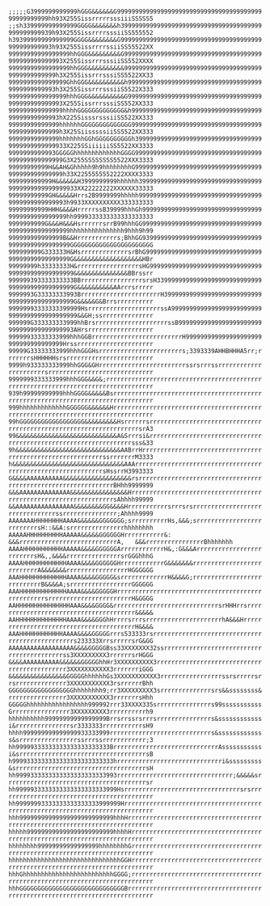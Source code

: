 `;;;;;G3999999999999hGGG&&&&&&G999999999999999999999999999999999999999999999999999hh93X255SissrrrrrsssiiiSSSSS5`
`;;sh339999999999999GGGG&&&&&&&h399999999999999999999999999999999999999999999999939h93X255SissrrrrsssiiSS555552`
`h39399999999999999GGGG&&&&&&&&G999999999999999999999999999999999999999999999999993h93X255SissrrrrssiiSS55522XX`
`99999999999999999hhGGG&&&&&&&&&G99999999999999999999999999999999999999999999999999993X255SissrrrsssiiSS552XXXX`
`99999999999999999hhGGG&&&&&&&&&&999999999999999999999999999999999999999999999999999h3X255SissrrrsssiSS5522XX33`
`9999999999999999GhhGGG&&&&&&&&&&h99999999999999999999999999999999999999999999999993h3X255SissrrrsssiiS5522X333`
`9999999999999999hhhGGG&&&&&&&&&&G9999999999999999999999999999999999999999999999999993X255SissrrrsssiSS552XX333`
`999999999999999hhhhGGGGGGGGGGGGG&h99999999999999999999999999999999999999999999999993hX225SisssrsssiiSS522XX333`
`99999999999999hhhhhhGGGGGGGGGGGGGG99999999999999999999999999999999999999999999999999h3X25SiisssssiiSS5522XX333`
`99999999999999hhhhhhhGGhGGGGGGGGGGh399999999999999999999999999999999999999999999999933X225SSiiiiiiSS5522XX3333`
`9999999999993GGGGGhhhhhhhhhhhhhGGGG99999999999999999999999999999999999999999999999999G3X255SSSSSSSS5522XXX3333`
`99999999999H&&AH&Ghhhhh9h9hhhhhhhhG99999999999999999999999999999999999999999999999999h33X2255555552222XXXX3333`
`999999999999H&&&&&&H3999999999hhhhhh39999999999999999999999999999999999999999999999999933XX22222222XXXXXX33333`
`99999999999GH&&&&&Hrrs2B9999999hhhhh99999999999999999999999999999999999999999999999993h9933XXXXXXXXXX333333333`
`99999999999HHH&&&&HrrrrrssB39999hhhGh9999999999999999999999999999999999999999999999999hh9999333333333333333333`
`9999999999G&&&H&&&HsrrrrrrsrrB99hhhGG99999999999999999999999999999999999999999999999999hhhhhhhhhhhhhhh9hhh9h99`
`999999999999999B&&Hrrrrrrrrrrrs;BhhGG93999999999999999999999999999999999999999999999999GGGGGGGGGGGGGGGGGGGGGGG`
`999999999G333333H&HsrrrrrrrrrrrrrsrBhG9999999999999999999999999999999999999999999999999G&&&&&&&&&&&&&&&&&&&HBr`
`99999999h33333333H&rrrrrrrrrrrrrrrrrsHG9999999999999999999999999999999999999999999999999&&&&&&&&&&&&&&&BBrssrr`
`999999393333333333BBrrrrrrrrrrrrrrrrrsrsH33999999999999999999999999999999999999999999999G&&&&&&&&&&AArrrsrrrrr`
`9999993G33333333993BrrrrrrrrrrrrrrrrrrrrrrH399999999999999999999999999999999999999999999G&&&&&G&Brrsrrrrrrrrrr`
`99999993333333399999HsrrrrrrrrrrrrrrrrrrrrssA99999999999999999999999999999999999999999999&&GH;ssrrrrrrrrrrrrrr`
`999999G333333333999hhBrsrrrrrrrrrrrrrrrrrrrrssB99999999999999999999999999999999999999993AHrsrrrrrrrrrrrrrrrrrr`
`99999933333333999hhhGGBrrrrrrrrrrrrrrrrrrrrrrrrrH999999999999999999999999999999999999Hrssrrrrrrrrrrrrrrrrrrrrr`
`99999G33333333999hhhGGGHsrrrrrrrrrrrrrrrrrrrrrrrs;3393339AHHBHHHA5rr;rrrrrrrsHHHHHHsrsrrrrrrrrrrrrrrrrrrrrrrrr`
`9999h933333333999hhGGG&GHrrrrrrrrrrrrrrrrrrrrrrrrssrsrrrssrrrrrrrrrrrrrrrrrrrrrrsrrrrrrrrrrrrrrrrrrrrrrrrrrrrr`
`9999999333333999hhhGGG&&G&;rrrrrrrrrrrrrrrrrrrrrrrrrrrrrrrrrrrrrrrrrrrrrrrrrrrrrrrrrrrrrrrrrrrrrrrrrrrrrrrrrrr`
`939h99999999999hhhGGGG&&&&&Bsrrrrrrrrrrrrrrrrrrrrrrrrrrrrrrrrrrrrrrrrrrrrrrrrrrrrrrrrrrrrrrrrrrrrrrrrrrrrrrrrr`
`999hhhhhhhhhhhhhGGGGGG&&&&&&Hrrrrrrrrrrrrrrrrrrrrrrrrrrrrrrrrrrrrrrrrrrrrrrrrrrrrrrrrrrrrrrrrrrrrrrrrrrrrrrrrr`
`99hGGGGGGGGGGGGGGGGGG&&&&&&&&&HsrrrrrrsrrrrrrrrrrrrrrrrrrrrrrrrrrrrrrrrrrrrrrrrrrrrrrrrrrrrrrrrrrrrrrrrrrrsrA3`
`99&&&&&&&&&&&&&&&&&&&&&&&&&&&&A&Srrrsi&rrrrrrrrrrrrrrrrrrrrrrrrrrrrrrrrrrrrrrrrrrrrrrrrrrrrrrrrrrrrrrrrrsss&33`
`9h&&&&&&&&&&&&&&&&&&&&&&&&&&&&&AABrrHrrrrrrrrrrrrrrrrrrrrrrrrrrrrrrrrrrrrrrrrrrrrrrrrrrrrrrrrrrrssrrrrrrrM3333`
`h&&&&&&&&&&&&&&&&&&&&&&&&&&&&&&&AAArrrrrrrrrrrrrrrrrrrrrrrrrrrrrrrrrrrrrrrrrrrrrrrrrrrrrrrrrrrrrsHssrrH3993333`
`G&&&&AAAAAAAAAA&&&&&&&&&&&&&&&&&&&rsrrrrrrrrrrrrrrrrrrrrrrrrrrrrrrrrrrrrrrrrrrrrrrrrrrrrrrrrrrrrrrrBHhh9999999`
`&&&AAAAAAAAAAAAAA&&&&&&&&&&&&&&&&HrrrrrrrrrrrrrrrrrrrrrrrrrrrrrrrrrrrrrrrrrrrrrrrrrrrrrrrrrrrrrrrrrsAhhhh99999`
`&&AAAAAAAAAAAAAAAA&&&&&&&&GG&&&&Hrrrrrrrrrrrsrrrsrsrrrrrrrrrrrrrrrrrrrrrrrrrrrrrrrrssrrrrrrrrrrrrrrr;Ahhhh9999`
`AAAAAAAHHHHHHHHAAAA&&&&&&GGGGGGG;srrrrrrrrrrHs,&&&;srrrrrrrrrrrrrrrrrrrrrrrrrrsH::&&A:srrrrrrrrrrrrrrrhhhhhhhh`
`AAAAAHHHHHHHHHHAAAAA&&&&&GGGGGGHrrrrrrrrrrr&:   &&&rrrrrrrrrrrrrrrrrrrrrrrrrrrA,   &&&rrrrrrrrrrrrrrrrBhhhhhhh`
`AAAAHHHHHHHHHHHAAAAA&&&&GGGGGGArrrrrrrrrrrrH&,:G&&&ArrrrrrrrrrrrrrrrrrrrrrrrrsH&,,&&&&rrrrrrrrrrrrrrrsrGGGhhhG`
`AAAAHHHHHHHHHHHHAAAA&&&&GGGGGGHrrrrrrrrrrrrG&&&&&&&rrrrrrrrrrrrrrrrrrrrrrrrrrrA&&&&&&&rrrrrrrrrrrrrrrrrHGGGGGG`
`AAAHHHHHHHHHHHHHAAAA&&&&GGGGG&srrrrrrrrrrrrrH&&&&G;rrrrrrrrrrrrrrrrrrrrrrrrrrrrB&&&&A;srrrrrrrrrrrrrrrrrGGGGGG`
`AAAHHHHHHHHHHHHHAAAA&&&&GGGGGHrrrrrrrrrrrrrrrrrrrrrrrrrrrrrrrrrrrrrrrrrrrrrrrrrrsrrrrrrrrrrrrrrrrrrrrrrrH&GGGG`
`AAHHHHHHHHHHHHHHHAAA&&&&GGGG&rrrrrrrrrrrrrrrrrrrrrrrrrrrrrsrHHHrrsrrrrrrrrrrrrrrrrrrrrrrrrrrrrrrrrrrrrrrr&&&&&`
`AAHHHHHHHHHHHHHHAAAA&&&&GGGhHrrrrsrrrsrrrrrrrrrrrrrrrrrrrrrhA&&&HrrrrrrrrrrrrrrrrrrrrrrrrrrrrrrrrrrrrrrrrH&&&&`
`AAAHHHHHHHHHHHHAAAA&&&&GGGGGrrrs533333rsrrrrrrrrrrrrrrrrrrrrrrrrrrrrrrrrrrrrrrrrrrrrrrrrs233333XrrsrrrrrsrG&GG`
`AAAAAAAAAAAAAAAAAA&&&&GGGGGBss33XXXXXXX32ssrrrrrrrrrrrrrrrrrrrrrrrrrrrrrrrrrrrrrrrrrrss3XXXXXXXXX3rrrrrrsrHGGG`
`&&&&AAAAAAAAAA&&&&&&GGGGGhhHr3XXXXXXXXXX3rrrrrrrrrrrrrrrrrrrrrrrrrrrrrrrrrrrrrrrrrrrrr3XXXXXXXXXXX3rrrrrrriGGG`
`&&&&&&&&&&&&&&&&GGGGGhhhhhhGs3XXXXXXXXXXX3rrrrrrrrrrrrrrrrrssrsrrrrrsrrsrrrrrrrrrrrrrr3XXXXXXXXXXX3rsrrrrrrBhh`
`GGGGGGGGGGGGGGGGGGhhhhhhhh9;rr3XXXXXXXXX3srrrrrrrrrrrrrrsrs&&ssssssss&rrrrrrrrrrrrrrrr3XXXXXXXXXXX3rrrrrrrsHhh`
`GGGGGhhhhhhhhhhhhhhhhh999992rrr33XXXX335srrrrrrrrrrrrrrrs99sssssssssssGrrrrrrrrrrrrrrrr3XXXXXXXXX3rrrrrrrrrrh9`
`hhhhhhhhhh99999999999999999Brrsrrssrsrrrsrrrrrrrrrrrrrrrs&ssssssssssssi&rrrrrrrrrrrrrrrsr3333333rrrrrrrrrrrsH9`
`hhhh999999999999999933333999rrrrrrrrrrrrrrrrrrrrrrrrrrrrs&sssssssssssss&srrrrrrrrrrrrrrrrssrrrssrrrrrrrrrrrr;3`
`hh99999333333333333333333333BrrrrrrrrrrrrrrrrrrrrrrrrrrrrrAsssssssssssi&srrrrrrrrrrrrrrrrrrrrrrrrrrrrrrrrrrrsB`
`h9999333333333333333333333333hrrrrrrrrrrrrrrrrrrrrrrrrrrrrri&sssssssss&srrrrrrrrrrrrrrrrrrrrrrrrrrrrrrrrrrrrsH`
`hh9999333333333333333333333993rrrrrrrrrrrrrrrrrrrrrrrrrrrrrrrr;&&&&&srrrrrrrrrrrrrrrrrrrrrrrrrrrrrrrrrrrrrrrsr`
`hh9999933333333333333333333999Hsrrrrrrrrrrrrrrrrrrrrrrrrrrrrrrrrsrsrrrrrrrrrrrrrrrrrrrrrrrrrrrrrrrrrrrrrrrrrrr`
`hh99999993333333333333333999999Hrrrrrrrrrrrrrrrrrrrrrrrrrrrrrrrrrrrrrrrrrrrrrrrrrrrrrrrrrrrrrrrrrrrrrrrrrrrrrr`
`hhh99999999999999999999999999hhhHrrrrrrrrrrrrrrrrrrrrrrrrrrrrrrrrrrrrrrrrrrrrrrrrrrrrrrrrrrrrrrrrrrrrrrrrrrrrr`
`hhhhh999999999999999999999999hhhhHrrrrrrrrrrrrrrrrrrrrrrrrrrrrrrrrrrrrrrrrrrrrrrrrrrrrrrrrrrrrrrrrrrrrrrrrrrrr`
`hhhhhhhh99999999999999999hhhhhhhhGrrrrrrrrrrrrrrrrrrrrrrrrrrrrrrrrrrrrrrrrrrrrrrrrrrrrrrrrrrrrrrrrrrrrrrrrrrrr`
`hhhhhhhhhhhhhhhhhhhhhhhhhhhhhhhGGHrrrrrrrrrrrrrrrrrrrrrrrrrrrrrrrrrrrrrrrrrrrrrrrrrrrrrrrrrrrrrrrrrrrrrrrrrrrr`
`hhhGhhhhhhhhhhhhhhhhhhhhhhhhhGGGG;rrrrrrrrrrrrrrrrrrrrrrrrrrrrrrrrrrrrrrrrrrrrrrrrrrrrrrrrrrrrrrrrrrrrrrrrrrrr`
`hhhGGGGGGGGGGGGGGGGGGGGGGGGGGGGGBrrrrrrrrrrrrrrrrrrrrrrrrrrrrrrrrrrrrrrrrrrrrrrrrrrrrrrrrrrrrrrrrrrrrrrrrrrrrr`
